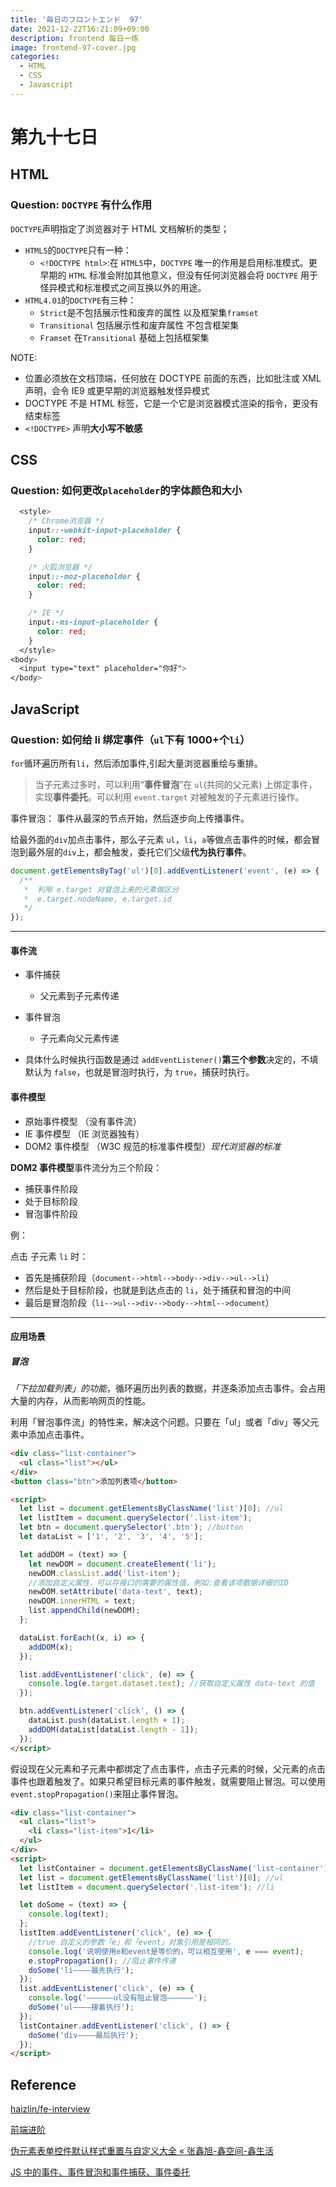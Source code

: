 ```yaml
---
title: '毎日のフロントエンド  97'
date: 2021-12-22T16:21:09+09:00
description: frontend 每日一练
image: frontend-97-cover.jpg
categories:
  - HTML
  - CSS
  - Javascript
---
```


# 第九十七日

## HTML

### **Question:** `DOCTYPE` 有什么作用

`DOCTYPE`声明指定了浏览器对于 HTML 文档解析的类型；

- `HTML5`的`DOCTYPE`只有一种：
  - `<!DOCTYPE html>`:在 `HTML5`中，`DOCTYPE` 唯一的作用是启用标准模式。更早期的 `HTML` 标准会附加其他意义，但没有任何浏览器会将 `DOCTYPE` 用于怪异模式和标准模式之间互换以外的用途。
- `HTML4.01`的`DOCTYPE`有三种：
  - `Strict`是不包括展示性和废弃的属性 以及框架集`framset`
  - `Transitional` 包括展示性和废弃属性 不包含框架集
  - `Framset` 在`Transitional` 基础上包括框架集

NOTE:

- 位置必须放在文档顶端，任何放在 DOCTYPE 前面的东西，比如批注或 XML 声明，会令 IE9 或更早期的浏览器触发怪异模式
- DOCTYPE 不是 HTML 标签，它是一个它是浏览器模式渲染的指令，更没有结束标签
- `<!DOCTYPE>` 声明**大小写不敏感**

## CSS

### **Question:** 如何更改`placeholder`的字体颜色和大小

```css
  <style>
    /* Chrome浏览器 */
    input::-webkit-input-placeholder {
      color: red;
    }

    /* 火狐浏览器 */
    input::-moz-placeholder {
      color: red;
    }

    /* IE */
    input:-ms-input-placeholder {
      color: red;
    }
  </style>
<body>
  <input type="text" placeholder="你好">
</body>
```

## JavaScript

### **Question:** 如何给 li 绑定事件（`ul`下有 1000+个`li`）

`for`循环遍历所有`li`，然后添加事件,引起大量浏览器重绘与重排。

> 当子元素过多时，可以利用“**事件冒泡**”在 `ul`(共同的父元素) 上绑定事件，实现**事件委托**。可以利用 `event.target` 对被触发的子元素进行操作。

事件冒泡： 事件从最深的节点开始，然后逐步向上传播事件。

给最外面的`div`加点击事件，那么子元素 `ul`，`li`，`a`等做点击事件的时候，都会冒泡到最外层的`div`上，都会触发，委托它们父级**代为执行事件**。

```js
document.getElementsByTag('ul')[0].addEventListener('event', (e) => {
  /**
   *  利用 e.target 对冒泡上来的元素做区分
   *  e.target.nodeName, e.target.id
   */
});
```

---

#### 事件流

- 事件捕获
  - 父元素到子元素传递
- 事件冒泡

  - 子元素向父元素传递

- 具体什么时候执行函数是通过 `addEventListener()`**第三个参数**决定的，不填默认为 `false`，也就是冒泡时执行，为 `true`，捕获时执行。

#### 事件模型

- 原始事件模型 （没有事件流）
- IE 事件模型 （IE 浏览器独有）
- DOM2 事件模型 （W3C 规范的标准事件模型）_现代浏览器的标准_

**DOM2 事件模型**事件流分为三个阶段：

- 捕获事件阶段
- 处于目标阶段
- 冒泡事件阶段

例：

点击 子元素 `li` 时：

- 首先是捕获阶段（`document-->html-->body-->div-->ul-->li`）
- 然后是处于目标阶段，也就是到达点击的 `li`，处于捕获和冒泡的中间
- 最后是冒泡阶段（`li-->ul-->div-->body-->html-->document`）

---

#### 应用场景

##### 冒泡

_「下拉加载列表」的功能_，循环遍历出列表的数据，并逐条添加点击事件。会占用大量的内存，从而影响网页的性能。

利用「冒泡事件流」的特性来，解决这个问题。只要在「ul」或者「div」等父元素中添加点击事件。

```html
<div class="list-container">
  <ul class="list"></ul>
</div>
<button class="btn">添加列表项</button>

<script>
  let list = document.getElementsByClassName('list')[0]; //ul
  let listItem = document.querySelector('.list-item');
  let btn = document.querySelector('.btn'); //button
  let dataList = ['1', '2', '3', '4', '5'];

  let addDOM = (text) => {
    let newDOM = document.createElement('li');
    newDOM.classList.add('list-item');
    //添加自定义属性，可以存接口的需要的属性值，例如:查看该项数据详细的ID
    newDOM.setAttribute('data-text', text);
    newDOM.innerHTML = text;
    list.appendChild(newDOM);
  };

  dataList.forEach((x, i) => {
    addDOM(x);
  });

  list.addEventListener('click', (e) => {
    console.log(e.target.dataset.text); //获取自定义属性 data-text 的值
  });

  btn.addEventListener('click', () => {
    dataList.push(dataList.length + 1);
    addDOM(dataList[dataList.length - 1]);
  });
</script>
```

假设现在父元素和子元素中都绑定了点击事件，点击子元素的时候，父元素的点击事件也跟着触发了。如果只希望目标元素的事件触发，就需要阻止冒泡。可以使用`event.stopPropagation()`来阻止事件冒泡。

```html
<div class="list-container">
  <ul class="list">
    <li class="list-item">1</li>
  </ul>
</div>
<script>
  let listContainer = document.getElementsByClassName('list-container')[0]; //div
  let list = document.getElementsByClassName('list')[0]; //ul
  let listItem = document.querySelector('.list-item'); //li

  let doSome = (text) => {
    console.log(text);
  };
  listItem.addEventListener('click', (e) => {
    //true 自定义的参数「e」和「event」对象引用是相同的。
    console.log('说明使用e和event是等价的，可以相互使用', e === event);
    e.stopPropagation(); //阻止事件传递
    doSome('li————最先执行');
  });
  list.addEventListener('click', (e) => {
    console.log('——————ul没有阻止冒泡——————');
    doSome('ul————接着执行');
  });
  listContainer.addEventListener('click', () => {
    doSome('div————最后执行');
  });
</script>
```

## Reference

[haizlin/fe-interview](https://github.com/haizlin/fe-interview)

[前端进阶](https://muyiy.cn/)

[伪元素表单控件默认样式重置与自定义大全 « 张鑫旭-鑫空间-鑫生活](https://www.zhangxinxu.com/wordpress/2013/06/%e4%bc%aa%e5%85%83%e7%b4%a0-%e8%a1%a8%e5%8d%95%e6%a0%b7%e5%bc%8f-pseudo-elements-style-form-controls/)

[JS 中的事件、事件冒泡和事件捕获、事件委托](https://www.cnblogs.com/leftJS/p/10948138.html)
